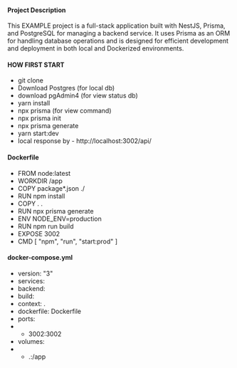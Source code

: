 #### Project Description
This EXAMPLE project is a full-stack application built with NestJS, Prisma, and PostgreSQL for managing a backend service. It
uses Prisma as an ORM for handling database operations and is designed for efficient development and deployment in both
local and Dockerized environments.

#### HOW FIRST START

- git clone
- Download Postgres (for local db)
- download pgAdmin4 (for view status db)
- yarn install
- npx prisma (for view command)
- npx prisma init
- npx prisma generate
- yarn start:dev
- local response by - http://localhost:3002/api/

#### Dockerfile

- FROM node:latest
- WORKDIR /app
- COPY package*.json ./
- RUN npm install
- COPY . .
- RUN npx prisma generate
- ENV NODE_ENV=production
- RUN npm run build
- EXPOSE 3002
- CMD [ "npm", "run", "start:prod" ]

#### docker-compose.yml

- version: "3"
- services:
- backend:
- build:
- context: .
- dockerfile: Dockerfile
- ports:
-
    - 3002:3002
- volumes:
-
    - .:/app
